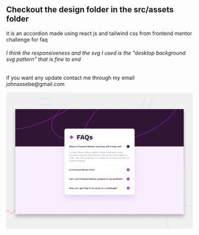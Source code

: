 ## Checkout the design folder in the src/assets folder

 <p>it is an accordion made using react js and tailwind css from frontend mentor challenge for faq</p>
<h6>I think the responsiveness and the svg I used is the "desktop background svg pattern" that is fine to end</h6>
<p>if you want any update contact me through my email johnassebe@gmail.com</p>
<img src="./src/assets/design/desktop-preview.jpg" alt="design"/>
